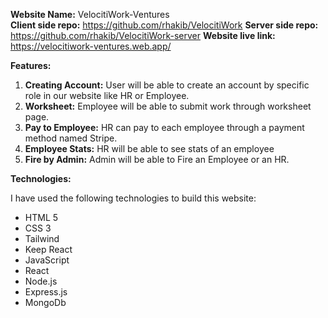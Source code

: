 **Website Name:** VelocitiWork-Ventures <br>
**Client side repo:** https://github.com/rhakib/VelocitiWork
**Server side repo:** https://github.com/rhakib/VelocitiWork-server
**Website live link:** https://velocitiwork-ventures.web.app/

**Features:**

1. **Creating Account:** User will be able to create an account by specific role in our website like HR or Employee.
2. **Worksheet:** Employee will be able to submit work through worksheet page.
3. **Pay to Employee:** HR can pay to each employee through a payment method named Stripe.
4. **Employee Stats:** HR will be able to see stats of an employee
5. **Fire by Admin:** Admin will be able to Fire an Employee or an HR.

**Technologies:**

I have used the following technologies to build this website:
- HTML 5
- CSS 3
- Tailwind
- Keep React
- JavaScript
- React
- Node.js
- Express.js
- MongoDb
